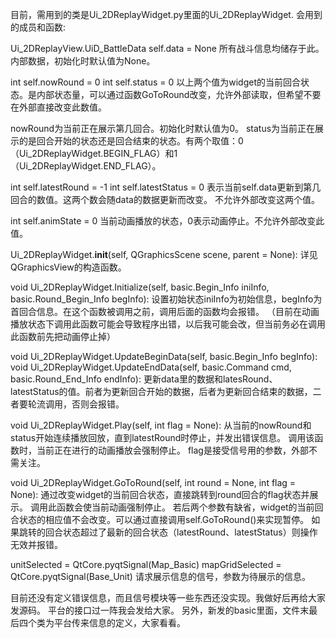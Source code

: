 目前，需用到的类是Ui_2DReplayWidget.py里面的Ui_2DReplayWidget.
会用到的成员和函数:

Ui_2DReplayView.UiD_BattleData self.data = None
所有战斗信息均储存于此。内部数据，初始化时默认值为None。

int self.nowRound = 0
int self.status = 0
以上两个值为widget的当前回合状态。是内部状态量，可以通过函数GoToRound改变，允许外部读取，但希望不要在外部直接改变此数值。

nowRound为当前正在展示第几回合。初始化时默认值为0。
status为当前正在展示的是回合开始的状态还是回合结束的状态。有两个取值：0（Ui_2DReplayWidget.BEGIN_FLAG）和1（Ui_2DReplayWidget.END_FLAG）。

int self.latestRound = -1
int self.latestStatus = 0
表示当前self.data更新到第几回合的数值。这两个数会随data的数据更新而改变。
不允许外部改变这两个值。

int self.animState = 0
当前动画播放的状态，0表示动画停止。不允许外部改变此值。


Ui_2DReplayWidget.__init__(self, QGraphicsScene scene, parent = None):
详见QGraphicsView的构造函数。

void Ui_2DReplayWidget.Initialize(self, basic.Begin_Info iniInfo, basic.Round_Begin_Info begInfo):
设置初始状态iniInfo为初始信息，begInfo为首回合信息。在这个函数被调用之前，调用后面的函数均会报错。
（目前在动画播放状态下调用此函数可能会导致程序出错，以后我可能会改，但当前务必在调用此函数前先把动画停止掉）

void Ui_2DReplayWidget.UpdateBeginData(self, basic.Begin_Info begInfo):
void Ui_2DReplayWidget.UpdateEndData(self, basic.Command cmd, basic.Round_End_Info endInfo):
更新data里的数据和latesRound、latestStatus的值。前者为更新回合开始的数据，后者为更新回合结束的数据，二者要轮流调用，否则会报错。

void Ui_2DReplayWidget.Play(self, int flag = None):
从当前的nowRound和status开始连续播放回放，直到latestRound时停止，并发出错误信息。
调用该函数时，当前正在进行的动画播放会强制停止。
flag是接受信号用的参数，外部不需关注。

void Ui_2DReplayWidget.GoToRound(self, int round = None, int flag = None):
通过改变widget的当前回合状态，直接跳转到round回合的flag状态并展示。
调用此函数会使当前动画强制停止。
若后两个参数有缺省，widget的当前回合状态的相应值不会改变。可以通过直接调用self.GoToRound()来实现暂停。
如果跳转的回合状态超过了最新的回合状态（latestRound、latestStatus）则操作无效并报错。

unitSelected = QtCore.pyqtSignal(Map_Basic)
mapGridSelected = QtCore.pyqtSignal(Base_Unit)
请求展示信息的信号，参数为待展示的信息。

目前还没有定义错误信息，而且信号模块等一些东西还没实现。我做好后再给大家发源码。
平台的接口过一阵我会发给大家。
另外，新发的basic里面，文件末最后四个类为平台传来信息的定义，大家看看。
